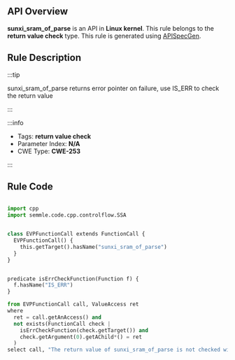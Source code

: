 ---
---


## API Overview
**sunxi_sram_of_parse** is an API in **Linux kernel**. This rule belongs to the **return value check** type. This rule is generated using [APISpecGen](../../tools/APISpecGen).
## Rule Description

:::tip

sunxi_sram_of_parse returns error pointer on failure, use IS_ERR to check the return value

:::

:::info

- Tags: **return value check**
- Parameter Index: **N/A**
- CWE Type: **CWE-253**

:::

## Rule Code
```python

import cpp
import semmle.code.cpp.controlflow.SSA


class EVPFunctionCall extends FunctionCall {
  EVPFunctionCall() {
    this.getTarget().hasName("sunxi_sram_of_parse")
  }
}


predicate isErrCheckFunction(Function f) {
  f.hasName("IS_ERR") 
}

from EVPFunctionCall call, ValueAccess ret
where
  ret = call.getAnAccess() and
  not exists(FunctionCall check |
    isErrCheckFunction(check.getTarget()) and
    check.getArgument(0).getAChild*() = ret
  )
select call, "The return value of sunxi_sram_of_parse is not checked with IS_ERR."
    
```